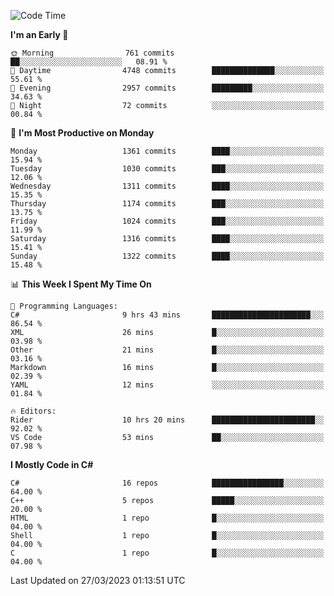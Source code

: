 <!--START_SECTION:waka-->
![Code Time](http://img.shields.io/badge/Code%20Time-1%2C007%20hrs%2018%20mins-blue)

**I'm an Early 🐤** 

```text
🌞 Morning                761 commits         ██░░░░░░░░░░░░░░░░░░░░░░░   08.91 % 
🌆 Daytime                4748 commits        ██████████████░░░░░░░░░░░   55.61 % 
🌃 Evening                2957 commits        █████████░░░░░░░░░░░░░░░░   34.63 % 
🌙 Night                  72 commits          ░░░░░░░░░░░░░░░░░░░░░░░░░   00.84 % 
```
📅 **I'm Most Productive on Monday** 

```text
Monday                   1361 commits        ████░░░░░░░░░░░░░░░░░░░░░   15.94 % 
Tuesday                  1030 commits        ███░░░░░░░░░░░░░░░░░░░░░░   12.06 % 
Wednesday                1311 commits        ████░░░░░░░░░░░░░░░░░░░░░   15.35 % 
Thursday                 1174 commits        ███░░░░░░░░░░░░░░░░░░░░░░   13.75 % 
Friday                   1024 commits        ███░░░░░░░░░░░░░░░░░░░░░░   11.99 % 
Saturday                 1316 commits        ████░░░░░░░░░░░░░░░░░░░░░   15.41 % 
Sunday                   1322 commits        ████░░░░░░░░░░░░░░░░░░░░░   15.48 % 
```


📊 **This Week I Spent My Time On** 

```text
💬 Programming Languages: 
C#                       9 hrs 43 mins       ██████████████████████░░░   86.54 % 
XML                      26 mins             █░░░░░░░░░░░░░░░░░░░░░░░░   03.98 % 
Other                    21 mins             █░░░░░░░░░░░░░░░░░░░░░░░░   03.16 % 
Markdown                 16 mins             █░░░░░░░░░░░░░░░░░░░░░░░░   02.39 % 
YAML                     12 mins             ░░░░░░░░░░░░░░░░░░░░░░░░░   01.84 % 

🔥 Editors: 
Rider                    10 hrs 20 mins      ███████████████████████░░   92.02 % 
VS Code                  53 mins             ██░░░░░░░░░░░░░░░░░░░░░░░   07.98 % 
```

**I Mostly Code in C#** 

```text
C#                       16 repos            ████████████████░░░░░░░░░   64.00 % 
C++                      5 repos             █████░░░░░░░░░░░░░░░░░░░░   20.00 % 
HTML                     1 repo              █░░░░░░░░░░░░░░░░░░░░░░░░   04.00 % 
Shell                    1 repo              █░░░░░░░░░░░░░░░░░░░░░░░░   04.00 % 
C                        1 repo              █░░░░░░░░░░░░░░░░░░░░░░░░   04.00 % 
```




 Last Updated on 27/03/2023 01:13:51 UTC
<!--END_SECTION:waka-->
